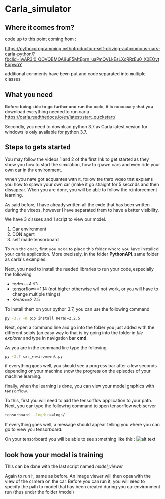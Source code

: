 # Carla_simulator

## Where it comes from? 
code up to this point coming from :

https://pythonprogramming.net/introduction-self-driving-autonomous-cars-carla-python/?fbclid=IwAR3r0_QOVQBMQAiiluF5MtEprn_uaPmQVLkEsLXcRRzEu0_X0EOvtFbpwqY

additional comments have been put and code separated into multiple classes

## What you need
Before being able to go further and run the code, it is necessary that you download everything needed to run carla 
https://carla.readthedocs.io/en/latest/start_quickstart/

Secondly, you need to download python 3.7 as Carla latest version for windows is only available for python 3.7. 

## Steps to gets started 
You may follow the videos 1 and 2 of the first link to get started as they show you how to start the simulation, how to spawn cars and even ride your own car in the environment. 

When you have got acquanted with it, follow the third video that explains you how to spawn your own car (make it go straight for 5 seconds and then dissapear. When you are done, you will be able to follow the reinforcement learning. 

As said before, I have already written all the code that has been written during the videos, however I have separated them to have a better visibility. 

We have 3 classes and 1 script to view our model. 
1. Car environment
2. DQN agent
3. self made tensorboard

To run the code, first you need to place this folder where you have installed your carla application. More precisely, in the folder **PythonAPI**, same folder as carla's examples. 

Next, you need to install the needed libraries to run your code, especially the following 
- tqdm==4.43
- tensorflow==1.14 (not higher otherwise will not work, or you will have to change multiple things)
- Keras==2.2.5

To install them on your python 3.7, you can use the following command

```bash
py -3.7 -m pip install Keras=2.2.5
```

Next, open a command line and go into the folder you just added with the different scipts (an easy way to that is by going into the folder in _file explorer_ and type in navigation bar **cmd**. 

As you are in the command line type the following 

```bash
py -3.7 car_environment.py
```
 
if everything goes well, you should see a progress bar after a few seconds depending on your machine show the progress on the episodes of your machine learning. 

finally, when the learning is done, you can view your model graphics with tensorflow. 

To this, first you will need to add the tensorflow application to your path. Next, you can type the following command to open tensorflow web server

```bash
tensorboard --logdir==logs/
```

If everything goes well, a message should appear telling you where you can go to view you tensorboard. 

On your tensorboard you will be able to see something like this : 
![alt text](https://github.com/snihar2/Carla_simulator/blob/master/tensorboard%20example.png)

## look how your model is training
This can be done with the last script named _model_viewer_

Again to run it, same as before. An image viewer will then open with the view of the camera on the car. Before you can run it, you will need to specify the path to model that has been created during you car environment run (thus under the folder /model)
